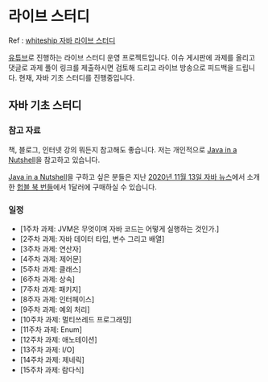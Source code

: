 # 라이브 스터디

Ref : [whiteship 자바 라이브 스터디](https://github.com/whiteship/live-study/wiki/%EC%8B%9C%EC%A6%8C-1-%EC%9E%90%EB%B0%94-%EA%B8%B0%EC%B4%88-%EC%8A%A4%ED%84%B0%EB%94%94)

[유튜브](https://www.youtube.com/user/whiteship2000)로 진행하는 라이브 스터디 운영 프로젝트입니다. 이슈 게시판에 과제를 올리고 댓글로 과제 풀이 링크를 제출하시면 검토해 드리고 라이브 방송으로 피드백을 드립니다. 현재, 자바 기초 스터디를 진행중입니다.



## 자바 기초 스터디



### 참고 자료

책, 블로그, 인터넷 강의 뭐든지 참고해도 좋습니다. 저는 개인적으로 [Java in a Nutshell](https://www.amazon.com/Java-Nutshell-Desktop-Quick-Reference/dp/1492037257/ref=sr_1_1?dchild=1&keywords=Java+in+a+Nutshell&qid=1605393888&s=books&sr=1-1)을 참고하고 있습니다.

[Java in a Nutshell](https://www.amazon.com/Java-Nutshell-Desktop-Quick-Reference/dp/1492037257/ref=sr_1_1?dchild=1&keywords=Java+in+a+Nutshell&qid=1605393888&s=books&sr=1-1)을 구하고 싶은 분들은 지난 [2020년 11월 13일 자바 뉴스](https://www.whiteship.me/java-news-2020-11-13/)에서 소개한 [헙블 북 번들](https://www.humblebundle.com/books/java-programming-more-oreilly-books?hmb_source=humble_home&hmb_medium=product_tile&hmb_campaign=mosaic_section_1_layout_index_1_layout_type_twos_tile_index_1_c_javaprogrammingmoreoreilly_bookbundle)에서 1달러에 구매하실 수 있습니다.



### 일정

- [1주차 과제: JVM은 무엇이며 자바 코드는 어떻게 실행하는 것인가.]
- [2주차 과제: 자바 데이터 타입, 변수 그리고 배열]
- [3주차 과제: 연산자]
- [4주차 과제: 제어문]
- [5주차 과제: 클래스]
- [6주차 과제: 상속]
- [7주차 과제: 패키지]
- [8주자 과제: 인터페이스]
- [9주차 과제: 예외 처리]
- [10주차 과제: 멀티쓰레드 프로그래밍]
- [11주차 과제: Enum]
- [12주차 과제: 애노테이션]
- [13주차 과제: I/O]
- [14주차 과제: 제네릭]
- [15주차 과제: 람다식]